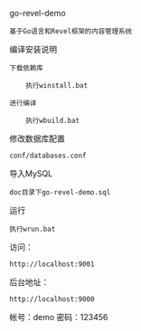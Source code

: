 go-revel-demo

    基于Go语言和Revel框架的内容管理系统

编译安装说明

    下载依赖库
    
        执行winstall.bat 
        
    进行编译
    
        执行wbuild.bat 

修改数据库配置
	
	conf/databases.conf

导入MySQL

	doc目录下go-revel-demo.sql

运行
	
	执行wrun.bat 

访问： 

    http://localhost:9001

后台地址：

    http://localhost:9000

帐号：demo
密码：123456

